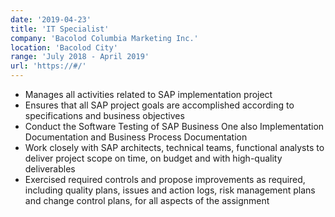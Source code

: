 ```yaml
---
date: '2019-04-23'
title: 'IT Specialist'
company: 'Bacolod Columbia Marketing Inc.'
location: 'Bacolod City'
range: 'July 2018 - April 2019'
url: 'https://#/'
---
```


- Manages all activities related to SAP implementation project
- Ensures that all SAP project goals are accomplished according to specifications and business objectives
- Conduct the Software Testing of SAP Business One also Implementation Documentation and Business Process Documentation
- Work closely with SAP architects, technical teams, functional analysts to deliver project scope on time, on budget and with high-quality deliverables
- Exercised required controls and propose improvements as required, including quality plans, issues and action logs, risk management plans and change control plans, for all aspects of the assignment
